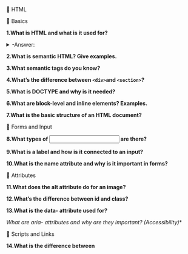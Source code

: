 🔷 HTML

📌 Basics

**1.What is HTML and what is it used for?**

<details>
  <summary>-Answer:</summary>

   HTML stands for HyperText Markup Language. It is the standard language used to create and structure content on the web.

   HTML is used to:

   Structure content on a webpage — like paragraphs, headings, images, lists, tables, forms, and links.

   Define the meaning of elements — for example:

   `<h1>` to `<h6>`: headings

   `<p>`: paragraph

   `<img>`: image

   `<a>`: hyperlink

   Embed media like images, videos, and audio.

   Create interactive forms for user input.

   Provide semantic meaning for search engines and assistive technologies (e.g., screen readers).

   HTML is not a programming language.

   It's a markup language that tells browsers how to display content.
</details> 
   



**2.What is semantic HTML? Give examples.**

**3.What semantic tags do you know?**

**4.What’s the difference between `<div>`and `<section>`?**

**5.What is DOCTYPE and why is it needed?**

**6.What are block-level and inline elements? Examples.**

**7.What is the basic structure of an HTML document?**

📌 Forms and Input

**8.What types of <input> are there?**

**9.What is a label and how is it connected to an input?**

**10.What is the name attribute and why is it important in forms?**

📌 Attributes

**11.What does the alt attribute do for an image?**

**12.What’s the difference between id and class?**

**13.What is the data- attribute used for?**

**What are aria-* attributes and why are they important? (Accessibility)**

📌 Scripts and Links

**14.What is the difference between <script>, <noscript>, defer, and async?**

**15.What does rel="noopener noreferrer" do in links?**

